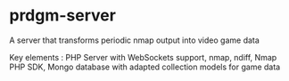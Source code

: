 # prdgm-server
A server that transforms periodic nmap output into video game data

Key elements : PHP Server with WebSockets support, nmap, ndiff, Nmap PHP SDK, Mongo database with adapted collection models for game data
